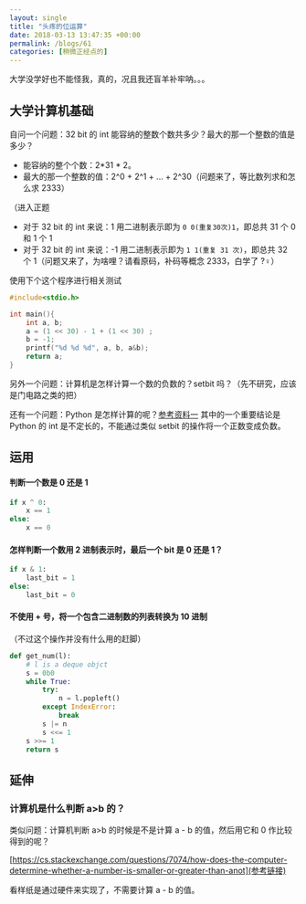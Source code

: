 ```yaml
---
layout: single
title: "头疼的位运算"
date: 2018-03-13 13:47:35 +00:00
permalink: /blogs/61
categories: [稍微正经点的]
---
```

大学没学好也不能怪我，真的，况且我还盲羊补牢呐。。。

## 大学计算机基础
自问一个问题：32 bit 的 int 能容纳的整数个数共多少？最大的那一个整数的值是多少？

- 能容纳的整个个数：2*31 * 2。
- 最大的那一个整数的值：2^0 + 2^1 + ... + 2^30（问题来了，等比数列求和怎么求 2333）

（进入正题

- 对于 32 bit 的 int 来说：1 用二进制表示即为 `0 0(重复30次)1`，即总共 31 个 0 和 1 个 1
- 对于 32 bit 的 int 来说：-1 用二进制表示即为 `1 1(重复 31 次)`，即总共 32 个 1（问题又来了，为啥哩？请看原码，补码等概念 2333，白学了 ?‍♀️）

使用下个这个程序进行相关测试

```c
#include<stdio.h>

int main(){
    int a, b;
    a = (1 << 30) - 1 + (1 << 30) ;
    b = -1;
    printf("%d %d %d", a, b, a&b);
    return a;
}
```

另外一个问题：计算机是怎样计算一个数的负数的？setbit 吗？（先不研究，应该是门电路之类的把）

还有一个问题：Python 是怎样计算的呢？[参考资料一](https://stackoverflow.com/questions/37135106/what-is-good-way-to-negate-an-integer-in-binary-operation-in-python) 其中的一个重要结论是 Python 的 int 是不定长的，不能通过类似 setbit 的操作将一个正数变成负数。

## 运用
#### 判断一个数是 0 还是 1

```python
if x ^ 0:
    x == 1
else:
    x == 0
```

#### 怎样判断一个数用 2 进制表示时，最后一个 bit 是 0 还是 1？

```python
if x & 1:
    last_bit = 1
else:
    last_bit = 0
```

#### 不使用 + 号，将一个包含二进制数的列表转换为 10 进制
（不过这个操作并没有什么用的赶脚）

```python
def get_num(l):
    # l is a deque objct
    s = 0b0
    while True:
        try:
            n = l.popleft()
        except IndexError:
            break
        s |= n
        s <<= 1
    s >>= 1
    return s
```

## 延伸
### 计算机是什么判断 a>b 的？
类似问题：计算机判断 a>b 的时候是不是计算 a - b 的值，然后用它和 0 作比较得到的呢？

[https://cs.stackexchange.com/questions/7074/how-does-the-computer-determine-whether-a-number-is-smaller-or-greater-than-anot](参考链接)

看样纸是通过硬件来实现了，不需要计算 a - b 的值。
